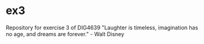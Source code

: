 # ex3
Repository for exercise 3 of DIG4639
"Laughter is timeless, imagination has no age, and dreams are forever." - Walt Disney
